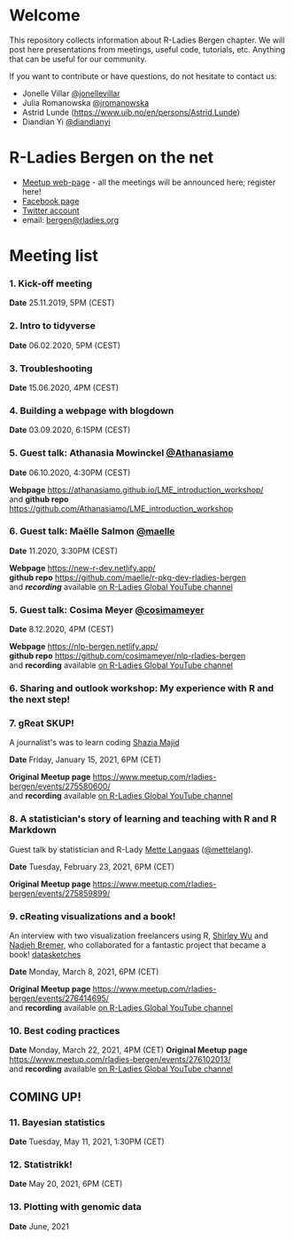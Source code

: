 
# Welcome

This repository collects information about R-Ladies Bergen chapter. We will post here presentations from meetings, useful code, tutorials, etc. Anything that can be useful for our community.

If you want to contribute or have questions, do not hesitate to contact us:

* Jonelle Villar [\@jonellevillar](https://github.com/jonellevillar)
* Julia Romanowska [\@jromanowska](https://github.com/jromanowska)
* Astrid Lunde (https://www.uib.no/en/persons/Astrid.Lunde)
* Diandian Yi [\@diandianyi](https://github.com/DiandianYi)

# R-Ladies Bergen on the net

* [Meetup web-page](https://www.meetup.com/rladies-bergen/) - all the meetings will be announced here; register here!
* [Facebook page](https://www.facebook.com/R-Ladies-Bergen-113661500068523/)
* [Twitter account](https://twitter.com/@RLadiesBergen)
* email: bergen@rladies.org

# Meeting list

### 1. Kick-off meeting

__Date__ 25.11.2019, 5PM (CEST)

### 2. Intro to tidyverse

__Date__ 06.02.2020, 5PM (CEST)

### 3. Troubleshooting

__Date__ 15.06.2020, 4PM (CEST)

### 4. Building a webpage with blogdown

__Date__ 03.09.2020, 6:15PM (CEST)


### 5. Guest talk: Athanasia Mowinckel [\@Athanasiamo](https://github.com/Athanasiamo)

__Date__ 06.10.2020, 4:30PM (CEST)

__Webpage__ https://athanasiamo.github.io/LME_introduction_workshop/    
and __github repo__ https://github.com/Athanasiamo/LME_introduction_workshop

### 6. Guest talk: Maëlle Salmon [\@maelle](https://github.com/maelle)

__Date__ 11.2020, 3:30PM (CEST)

__Webpage__ https://new-r-dev.netlify.app/    
__github repo__ https://github.com/maelle/r-pkg-dev-rladies-bergen    
and ___recording___ available [on R-Ladies Global YouTube channel](https://www.youtube.com/watch?v=ZX0iI_P__ic&t=2s)

### 5. Guest talk: Cosima Meyer [\@cosimameyer](https://github.com/cosimameyer)

__Date__ 8.12.2020, 4PM (CEST)

__Webpage__ https://nlp-bergen.netlify.app/    
__github repo__ https://github.com/cosimameyer/nlp-rladies-bergen    
and __recording__ available [on R-Ladies Global YouTube channel](https://www.youtube.com/watch?v=bvqur70ZmyM)

### 6. Sharing and outlook workshop: My experience with R and the next step!

### 7. gReat SKUP!

A journalist's was to learn coding [Shazia Majid](https://twitter.com/ShaziaSarwar)

__Date__ Friday, January 15, 2021, 6PM (CET)

__Original Meetup page__ https://www.meetup.com/rladies-bergen/events/275580600/    
and __recording__ available [on R-Ladies Global YouTube channel](https://www.youtube.com/watch?v=ofEX4pNG028)

### 8. A statistician's story of learning and teaching with R and R Markdown

Guest talk by statistician and R-Lady [Mette Langaas](https://www.ntnu.edu/employees/mette.langaas) ([\@mettelang](https://github.com/mettelang)).

__Date__ Tuesday, February 23, 2021, 6PM (CET)

__Original Meetup page__ https://www.meetup.com/rladies-bergen/events/275859899/

### 9. cReating visualizations and a book!

An interview with two visualization freelancers using R, [Shirley Wu](https://twitter.com/sxywu) and [Nadieh Bremer](https://twitter.com/NadiehBremer), who collaborated for a fantastic project that became a book! [datasketches](https://www.datasketch.es/)

__Date__ Monday, March 8, 2021, 6PM (CET)

__Original Meetup page__ https://www.meetup.com/rladies-bergen/events/276414695/    
and __recording__ available [on R-Ladies Global YouTube channel](https://www.youtube.com/watch?v=1q2o9DOni5U)

### 10. Best coding practices

__Date__ Monday, March 22, 2021, 4PM (CET)
__Original Meetup page__ https://www.meetup.com/rladies-bergen/events/276102013/    
and __recording__ available [on R-Ladies Global YouTube channel](https://youtu.be/EvvverTVgY0)

## COMING UP!

### 11. Bayesian statistics

__Date__ Tuesday, May 11, 2021, 1:30PM (CET)

### 12. Statistrikk!

__Date__ May 20, 2021, 6PM (CET)

### 13. Plotting with genomic data

__Date__ June, 2021
